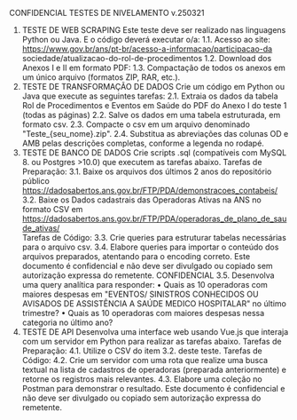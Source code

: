 CONFIDENCIAL 
TESTES DE NIVELAMENTO v.250321 
1. TESTE DE WEB SCRAPING 
Este teste deve ser realizado nas linguagens Python ou Java. E o código deverá executar o/a: 
1.1. Acesso ao site: https://www.gov.br/ans/pt-br/acesso-a-informacao/participacao-da
sociedade/atualizacao-do-rol-de-procedimentos 
1.2. Download dos Anexos I e II em formato PDF: 
1.3. Compactação de todos os anexos em um único arquivo (formatos ZIP, RAR, etc.). 
2. TESTE DE TRANSFORMAÇÃO DE DADOS 
Crie um código em Python ou Java que execute as seguintes tarefas: 
2.1. Extraia os dados da tabela Rol de Procedimentos e Eventos em Saúde do PDF do Anexo I do teste 1 
(todas as páginas) 
2.2. Salve os dados em uma tabela estruturada, em formato csv. 
2.3. Compacte o csv em um arquivo denominado "Teste_{seu_nome}.zip". 
2.4. Substitua as abreviações das colunas OD e AMB pelas descrições completas, conforme a legenda no 
rodapé. 
3. TESTE DE BANCO DE DADOS 
Crie scripts .sql (compatíveis com MySQL 8. ou Postgres >10.0) que executem as tarefas abaixo. 
Tarefas de Preparação: 
3.1. Baixe os arquivos dos últimos 2 anos do repositório 
público https://dadosabertos.ans.gov.br/FTP/PDA/demonstracoes_contabeis/ 
3.2. Baixe os Dados cadastrais das Operadoras Ativas na ANS no formato CSV em 
https://dadosabertos.ans.gov.br/FTP/PDA/operadoras_de_plano_de_saude_ativas/  
Tarefas de Código: 
3.3. Crie queries para estruturar tabelas necessárias para o arquivo csv. 
3.4. Elabore queries para importar o conteúdo dos arquivos preparados, atentando para o encoding correto. 
Este documento é confidencial e não deve ser divulgado ou copiado sem autorização expressa do remetente. 
CONFIDENCIAL 
3.5. Desenvolva uma query analítica para responder: 
• Quais as 10 operadoras com maiores despesas em "EVENTOS/ SINISTROS CONHECIDOS OU 
AVISADOS DE ASSISTÊNCIA A SAÚDE MEDICO HOSPITALAR" no último trimestre? 
• Quais as 10 operadoras com maiores despesas nessa categoria no último ano? 
4. TESTE DE API 
Desenvolva uma interface web usando Vue.js que interaja com um servidor em Python para realizar as 
tarefas abaixo. 
Tarefas de Preparação: 
4.1. Utilize o CSV do item 3.2. deste teste. 
Tarefas de Código: 
4.2. Crie um servidor com uma rota que realize uma busca textual na lista de cadastros de operadoras 
(preparada anteriormente) e retorne os registros mais relevantes. 
4.3. Elabore uma coleção no Postman para demonstrar o resultado. 
Este documento é confidencial e não deve ser divulgado ou copiado sem autorização expressa do remetente. 

